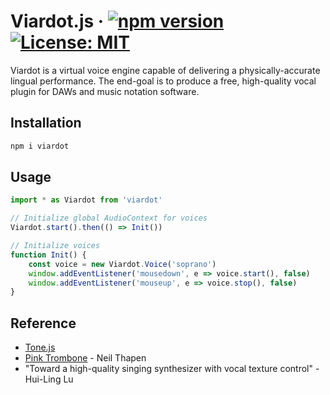 # Viardot.js &middot; [![npm version](https://img.shields.io/npm/v/react.svg?style=flat)](https://www.npmjs.com/package/viardot) [![License: MIT](https://img.shields.io/badge/License-MIT-yellow.svg)](https://opensource.org/licenses/MIT)

Viardot is a virtual voice engine capable of delivering a physically-accurate lingual performance. The end-goal is to produce a free, high-quality vocal plugin for DAWs and music notation software.

## Installation

```bash
npm i viardot
```

## Usage

```js
import * as Viardot from 'viardot'

// Initialize global AudioContext for voices
Viardot.start().then(() => Init())

// Initialize voices
function Init() {
    const voice = new Viardot.Voice('soprano')
    window.addEventListener('mousedown', e => voice.start(), false)
    window.addEventListener('mouseup', e => voice.stop(), false)
}

```

## Reference
- [Tone.js](https://github.com/Tonejs/Tone.js)
- [Pink Trombone](https://dood.al/pinktrombone/) - Neil Thapen
- "Toward a high-quality singing synthesizer with vocal texture control" - Hui-Ling Lu
